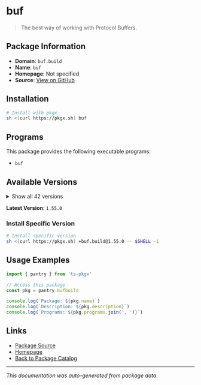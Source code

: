 # buf

> The best way of working with Protocol Buffers.

## Package Information

- **Domain**: `buf.build`
- **Name**: `buf`
- **Homepage**: Not specified
- **Source**: [View on GitHub](https://github.com/pkgxdev/pantry/tree/main/projects/buf.build/package.yml)

## Installation

```bash
# Install with pkgx
sh <(curl https://pkgx.sh) buf
```

## Programs

This package provides the following executable programs:

- `buf`

## Available Versions

<details>
<summary>Show all 42 versions</summary>

- `1.55.0`, `1.54.0`, `1.53.0`, `1.52.1`, `1.52.0`
- `1.51.0`, `1.50.1`, `1.50.0`, `1.49.0`, `1.48.0`
- `1.47.2`, `1.47.1`, `1.47.0`, `1.46.0`, `1.45.0`
- `1.44.0`, `1.43.0`, `1.42.0`, `1.41.0`, `1.40.1`
- `1.40.0`, `1.39.0`, `1.38.0`, `1.37.0`, `1.36.0`
- `1.35.1`, `1.35.0`, `1.34.0`, `1.33.0`, `1.32.2`
- `1.32.1`, `1.32.0`, `1.31.0`, `1.30.1`, `1.30.0`
- `1.29.0`, `1.28.1`, `1.28.0`, `1.27.2`, `1.27.1`
- `1.27.0`, `1.26.1`

</details>

**Latest Version**: `1.55.0`

### Install Specific Version

```bash
# Install specific version
sh <(curl https://pkgx.sh) +buf.build@1.55.0 -- $SHELL -i
```

## Usage Examples

```typescript
import { pantry } from 'ts-pkgx'

// Access this package
const pkg = pantry.bufbuild

console.log(`Package: ${pkg.name}`)
console.log(`Description: ${pkg.description}`)
console.log(`Programs: ${pkg.programs.join(', ')}`)
```

## Links

- [Package Source](https://github.com/pkgxdev/pantry/tree/main/projects/buf.build/package.yml)
- [Homepage](#)
- [Back to Package Catalog](../package-catalog.md)

---

*This documentation was auto-generated from package data.*
